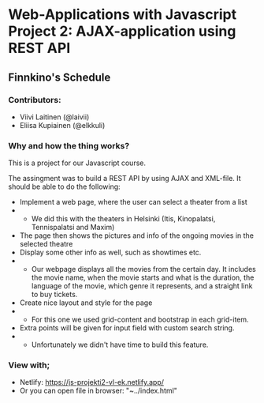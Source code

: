 # Web-Applications with Javascript Project 2: AJAX-application using REST API

## Finnkino's Schedule

### Contributors:
* Viivi Laitinen (@laivii)
* Eliisa Kupiainen (@elkkuli)

### Why and how the thing works?

This is a project for our Javascript course. 

The assingment was to build a REST API by using AJAX and XML-file. It should be able to do the following:

* Implement a web page, where the user can select a theater from a list
* * We did this with the theaters in Helsinki (Itis, Kinopalatsi, Tennispalatsi and Maxim)
* The page then shows the pictures and info of the ongoing movies in the selected theatre
* Display some other info as well, such as showtimes etc.
* * Our webpage displays all the movies from the certain day. It includes the movie name, when the movie starts and what is the duration, the language of the movie, which genre it represents, and a straight link to buy tickets. 
* Create nice layout and style for the page
* * For this one we used grid-content and bootstrap in each grid-item. 
* Extra points will be given for input field with custom search string. 
* * Unfortunately we didn't have time to build this feature.

### View with;
* Netlify: https://js-projekti2-vl-ek.netlify.app/
* Or you can open file in browser: "~../index.html"
